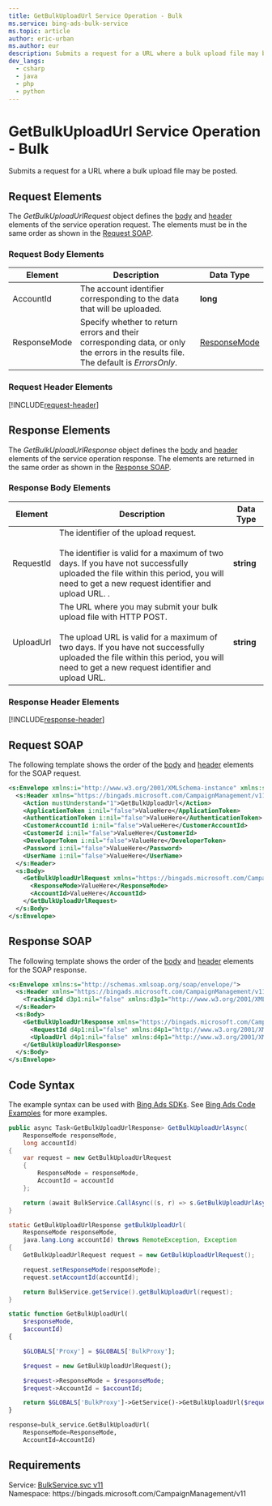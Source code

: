 ```yaml
---
title: GetBulkUploadUrl Service Operation - Bulk
ms.service: bing-ads-bulk-service
ms.topic: article
author: eric-urban
ms.author: eur
description: Submits a request for a URL where a bulk upload file may be posted.
dev_langs: 
  - csharp
  - java
  - php
  - python
---
```

# GetBulkUploadUrl Service Operation - Bulk
Submits a request for a URL where a bulk upload file may be posted.

## <a name="request"></a>Request Elements
The *GetBulkUploadUrlRequest* object defines the [body](#request-body) and [header](#request-header) elements of the service operation request. The elements must be in the same order as shown in the [Request SOAP](#request-soap). 

### <a name="request-body"></a>Request Body Elements


|Element|Description|Data Type|
|-----------|---------------|-------------|
|<a name="accountid"></a>AccountId|The account identifier corresponding to the data that will be uploaded.|**long**|
|<a name="responsemode"></a>ResponseMode|Specify whether to return errors and their corresponding data, or only the errors in the results file. The default is *ErrorsOnly*.|[ResponseMode](responsemode.md)|

### <a name="request-header"></a>Request Header Elements
[!INCLUDE[request-header](./includes/request-header.md)]

## <a name="response"></a>Response Elements
The *GetBulkUploadUrlResponse* object defines the [body](#response-body) and [header](#response-header) elements of the service operation response. The elements are returned in the same order as shown in the [Response SOAP](#response-soap).

### <a name="response-body"></a>Response Body Elements


|Element|Description|Data Type|
|-----------|---------------|-------------|
|<a name="requestid"></a>RequestId|The identifier of the upload request.<br /><br />The identifier is valid for a maximum of two days. If you have not successfully uploaded the file within this period, you will need to get a new request identifier and upload URL. .|**string**|
|<a name="uploadurl"></a>UploadUrl|The URL where you may submit your bulk upload file with  HTTP POST.<br /><br />The upload URL is valid for a maximum of two days. If you have not successfully uploaded the file within this period, you will need to get a new request identifier and upload URL.|**string**|

### <a name="response-header"></a>Response Header Elements
[!INCLUDE[response-header](./includes/response-header.md)]

## <a name="request-soap"></a>Request SOAP
The following template shows the order of the [body](#request-body) and [header](#request-header) elements for the SOAP request.

```xml
<s:Envelope xmlns:i="http://www.w3.org/2001/XMLSchema-instance" xmlns:s="http://schemas.xmlsoap.org/soap/envelope/">
  <s:Header xmlns="https://bingads.microsoft.com/CampaignManagement/v11">
    <Action mustUnderstand="1">GetBulkUploadUrl</Action>
    <ApplicationToken i:nil="false">ValueHere</ApplicationToken>
    <AuthenticationToken i:nil="false">ValueHere</AuthenticationToken>
    <CustomerAccountId i:nil="false">ValueHere</CustomerAccountId>
    <CustomerId i:nil="false">ValueHere</CustomerId>
    <DeveloperToken i:nil="false">ValueHere</DeveloperToken>
    <Password i:nil="false">ValueHere</Password>
    <UserName i:nil="false">ValueHere</UserName>
  </s:Header>
  <s:Body>
    <GetBulkUploadUrlRequest xmlns="https://bingads.microsoft.com/CampaignManagement/v11">
      <ResponseMode>ValueHere</ResponseMode>
      <AccountId>ValueHere</AccountId>
    </GetBulkUploadUrlRequest>
  </s:Body>
</s:Envelope>
```

## <a name="response-soap"></a>Response SOAP
The following template shows the order of the [body](#response-body) and [header](#response-header) elements for the SOAP response.

```xml
<s:Envelope xmlns:s="http://schemas.xmlsoap.org/soap/envelope/">
  <s:Header xmlns="https://bingads.microsoft.com/CampaignManagement/v11">
    <TrackingId d3p1:nil="false" xmlns:d3p1="http://www.w3.org/2001/XMLSchema-instance">ValueHere</TrackingId>
  </s:Header>
  <s:Body>
    <GetBulkUploadUrlResponse xmlns="https://bingads.microsoft.com/CampaignManagement/v11">
      <RequestId d4p1:nil="false" xmlns:d4p1="http://www.w3.org/2001/XMLSchema-instance">ValueHere</RequestId>
      <UploadUrl d4p1:nil="false" xmlns:d4p1="http://www.w3.org/2001/XMLSchema-instance">ValueHere</UploadUrl>
    </GetBulkUploadUrlResponse>
  </s:Body>
</s:Envelope>
```

## <a name="example"></a>Code Syntax
The example syntax can be used with [Bing Ads SDKs](../guides/client-libraries.md). See [Bing Ads Code Examples](../guides/code-examples.md) for more examples.
```csharp
public async Task<GetBulkUploadUrlResponse> GetBulkUploadUrlAsync(
    ResponseMode responseMode,
    long accountId)
{
    var request = new GetBulkUploadUrlRequest
    {
        ResponseMode = responseMode,
        AccountId = accountId
    };

    return (await BulkService.CallAsync((s, r) => s.GetBulkUploadUrlAsync(r), request));
}
```
```java
static GetBulkUploadUrlResponse getBulkUploadUrl(
    ResponseMode responseMode,
    java.lang.Long accountId) throws RemoteException, Exception
{
    GetBulkUploadUrlRequest request = new GetBulkUploadUrlRequest();

    request.setResponseMode(responseMode);
    request.setAccountId(accountId);

    return BulkService.getService().getBulkUploadUrl(request);
}
```
```php
static function GetBulkUploadUrl(
    $responseMode,
    $accountId)
{

    $GLOBALS['Proxy'] = $GLOBALS['BulkProxy'];

    $request = new GetBulkUploadUrlRequest();

    $request->ResponseMode = $responseMode;
    $request->AccountId = $accountId;

    return $GLOBALS['BulkProxy']->GetService()->GetBulkUploadUrl($request);
}
```
```python
response=bulk_service.GetBulkUploadUrl(
    ResponseMode=ResponseMode,
    AccountId=AccountId)
```

## Requirements
Service: [BulkService.svc v11](https://bulk.api.bingads.microsoft.com/Api/Advertiser/CampaignManagement/v11/BulkService.svc)  
Namespace: https\://bingads.microsoft.com/CampaignManagement/v11  

